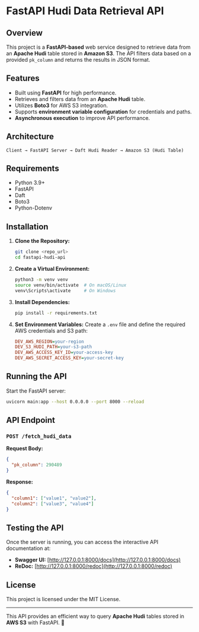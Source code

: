 # FastAPI Hudi Data Retrieval API

## Overview
This project is a **FastAPI-based** web service designed to retrieve data from an **Apache Hudi** table stored in **Amazon S3**. The API filters data based on a provided `pk_column` and returns the results in JSON format.

## Features
- Built using **FastAPI** for high performance.
- Retrieves and filters data from an **Apache Hudi** table.
- Utilizes **Boto3** for AWS S3 integration.
- Supports **environment variable configuration** for credentials and paths.
- **Asynchronous execution** to improve API performance.

## Architecture
```
Client → FastAPI Server → Daft Hudi Reader → Amazon S3 (Hudi Table)
```

## Requirements
- Python 3.9+
- FastAPI
- Daft
- Boto3
- Python-Dotenv

## Installation
1. **Clone the Repository:**
   ```sh
   git clone <repo_url>
   cd fastapi-hudi-api
   ```
2. **Create a Virtual Environment:**
   ```sh
   python3 -m venv venv
   source venv/bin/activate  # On macOS/Linux
   venv\Scripts\activate     # On Windows
   ```
3. **Install Dependencies:**
   ```sh
   pip install -r requirements.txt
   ```
4. **Set Environment Variables:**
   Create a `.env` file and define the required AWS credentials and S3 path:
   ```ini
   DEV_AWS_REGION=your-region
   DEV_S3_HUDI_PATH=your-s3-path
   DEV_AWS_ACCESS_KEY_ID=your-access-key
   DEV_AWS_SECRET_ACCESS_KEY=your-secret-key
   ```

## Running the API
Start the FastAPI server:
```sh
uvicorn main:app --host 0.0.0.0 --port 8000 --reload
```

## API Endpoint
### **`POST /fetch_hudi_data`**
**Request Body:**
```json
{
  "pk_column": 290489
}
```
**Response:**
```json
{
  "column1": ["value1", "value2"],
  "column2": ["value3", "value4"]
}
```

## Testing the API
Once the server is running, you can access the interactive API documentation at:
- **Swagger UI:** [http://127.0.0.1:8000/docs](http://127.0.0.1:8000/docs)
- **ReDoc:** [http://127.0.0.1:8000/redoc](http://127.0.0.1:8000/redoc)

## License
This project is licensed under the MIT License.

---
This API provides an efficient way to query **Apache Hudi** tables stored in **AWS S3** with FastAPI. 🚀
